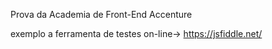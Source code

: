 Prova da Academia de Front-End Accenture

exemplo a ferramenta de testes on-line-> https://jsfiddle.net/
